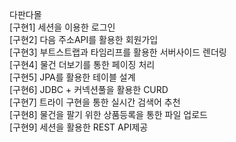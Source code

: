 다판다몰 
<br/>[구현1] 세션을 이용한 로그인
<br/>[구현2] 다음 주소API를 활용한 회원가입
<br/>[구현3] 부트스트랩과 타임리프를 활용한 서버사이드 렌더링
<br/>[구현4] 물건 더보기를 통한 페이징 처리
<br/>[구현5] JPA를 활용한 테이블 설계
<br/>[구현6] JDBC + 커넥션풀을 활용한 CURD
<br/>[구현7] 트라이 구현을 통한 실시간 검색어 추천
<br/>[구현8] 물건을 팔기 위한 상품등록을 통한 파일 업로드
<br/>[구현9] 세션을 활용한 REST API제공
